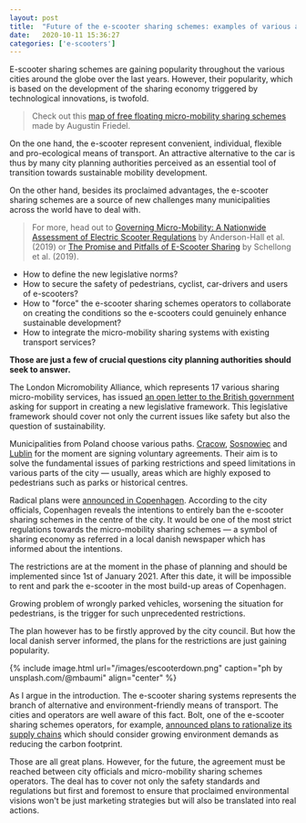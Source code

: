 ```yaml
---
layout: post
title:  "Future of the e-scooter sharing schemes: examples of various approaches"
date:   2020-10-11 15:36:27
categories: ['e-scooters']
---
```

E-scooter sharing schemes are gaining popularity throughout the various cities around the globe over the last years. However, their popularity, which is based on the development of the sharing economy triggered by technological innovations, is twofold.

> Check out this [map of free floating micro-mobility sharing schemes](https://maphub.net/Augustin/micro) made by Augustin Friedel.

On the one hand, the e-scooter represent convenient, individual, flexible and pro-ecological means of transport. An attractive alternative to the car is thus by many city planning authorities perceived as an essential tool of transition towards sustainable mobility development.

On the other hand, besides its proclaimed advantages, the e-scooter sharing schemes are a source of new challenges many municipalities across the world have to deal with.

> For more, head out to [Governing Micro-Mobility: A Nationwide Assessment of Electric Scooter Regulations](https://trid.trb.org/view/1572811) by Anderson-Hall et al. (2019) or [The Promise and Pitfalls of E-Scooter Sharing](https://www.bcg.com/publications/2019/promise-pitfalls-e-scooter-sharing) by Schellong et al. (2019).

- How to define the new legislative norms?
- How to secure the safety of pedestrians, cyclist, car-drivers and users of e-scooters?
- How to "force" the e-scooter sharing schemes operators to collaborate on creating the conditions so the e-scooters could genuinely enhance sustainable development?
- How to integrate the micro-mobility sharing systems with existing transport services?

**Those are just a few of crucial questions city planning authorities should seek to answer.**

The London Micromobility Alliance, which represents 17 various sharing micro-mobility services, has issued [an open letter to the British government](https://www.centreforlondon.org/news/london-micromobility-alliance/) asking for support in creating a new legislative framework. This legislative framework should cover not only the current issues like safety but also the question of sustainability.

Municipalities from Poland choose various paths. [Cracow](https://glos24.pl/krakow-hulajnogi-nie-wynajmiesz-na-starym-miescie), [Sosnowiec](https://smartride.pl/sosnowiec-porzadkuje-elektryczne-hulajnogi-parkowanie-w-miejscach-wyznaczonych-przez-urzad-miasta/) and [Lublin](https://www.onet.pl/informacje/onetlublin/lublin-rozwiazano-problem-z-hulajnogami/3v0b6x9,79cfc278) for the moment are signing voluntary agreements. Their aim is to solve the fundamental issues of parking restrictions and speed limitations in various parts of the city — usually, areas which are highly exposed to pedestrians such as parks or historical centres.

Radical plans were [announced in Copenhagen](https://www.thelocal.dk/20201009/copenhagen-to-ban-electric-scooters-from-city-centre). According to the city officials, Copenhagen reveals the intentions to entirely ban the e-scooter sharing schemes in the centre of the city. It would be one of the most strict regulations towards the micro-mobility sharing schemes — a symbol of sharing economy as referred in a local danish newspaper which has informed about the intentions.

The restrictions are at the moment in the phase of planning and should be implemented since 1st of January 2021. After this date, it will be impossible to rent and park the e-scooter in the most build-up areas of Copenhagen.

Growing problem of wrongly parked vehicles, worsening the situation for pedestrians, is the trigger for such unprecedented restrictions.

The plan however has to be firstly approved by the city council. But how the local danish server informed, the plans for the restrictions are just gaining popularity.

{% include image.html url="/images/escooterdown.png" caption="ph by unsplash.com/@mbaumi" align="center" %}

As I argue in the introduction. The e-scooter sharing systems represents the branch of alternative and environment-friendly means of transport. The cities and operators are well aware of this fact. Bolt, one of the e-scooter sharing schemes operators, for example, [announced plans to rationalize its supply chains](https://blog.bolt.eu/en-gb/climate-positive-by-the-end-of-2020-the-bolt-e-scooter-sustainability-pledge/) which should consider growing environment demands as reducing the carbon footprint.

Those are all great plans. However, for the future, the agreement must be reached between city officials and micro-mobility sharing schemes operators. The deal has to cover not only the safety standards and regulations but first and foremost to ensure that proclaimed environmental visions won't be just marketing strategies but will also be translated into real actions.
